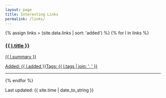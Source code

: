 ```yaml
---
layout: page
title: Interesting Links
permalink: /links/
---
```


{% assign links = (site.data.links | sort: 'added') %}
{% for l in links %}
<a href="{{ l.url }}"><h3>{{ l.title }}</h3>
    <p>{{ l.summary }}</p>
    <p class="h6">Added: {{ l.added }}<span class="right">Tags: {{ l.tags | join: ', ' }}</span></p>
</a>
<hr class="clearfix">
{% endfor %}

Last updated: {{ site.time | date_to_string }}

<!--
{% for l in site.data.links %}
<div class="md-col-6 mb2">
  <a class="overflow-hidden bg-white border rounded" href="{{ l.url }}">
    <div class="p1 white bg-blue">
      <h4 class="p1">{{ l.title }}</h4>
      <span class="right inline-block px1 white bg-gray rounded">{{ l.tags }}</span>
    </div>
    <div class="p1 clearfix">
      <p class="left m0">{{ l.summary }}</p>
    </div>
  </a>
</div>
{% endfor %}

<hr>
-->
